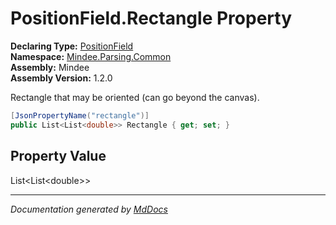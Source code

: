 ﻿<!--  
  <auto-generated>   
    The contents of this file were generated by a tool.  
    Changes to this file may be list if the file is regenerated  
  </auto-generated>   
-->

# PositionField.Rectangle Property

**Declaring Type:** [PositionField](../index.md)  
**Namespace:** [Mindee.Parsing.Common](../../index.md)  
**Assembly:** Mindee  
**Assembly Version:** 1.2.0

Rectangle that may be oriented (can go beyond the canvas).

```csharp
[JsonPropertyName("rectangle")]
public List<List<double>> Rectangle { get; set; }
```

## Property Value

List\<List\<double\>\>

___

*Documentation generated by [MdDocs](https://github.com/ap0llo/mddocs)*
